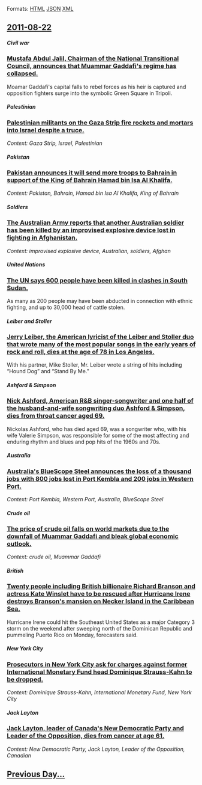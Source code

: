 
Formats: [HTML](2011/08/22/index.html)  [JSON](2011/08/22/index.json)  [XML](2011/08/22/index.xml)  

## [2011-08-22](/news/2011/08/22/index.md)

##### Civil war
### [Mustafa Abdul Jalil, Chairman of the National Transitional Council, announces that Muammar Gaddafi's regime has collapsed. ](/news/2011/08/22/mustafa-abdul-jalil-chairman-of-the-national-transitional-council-announces-that-muammar-gaddafi-s-regime-has-collapsed.md)
Moamar Gaddafi&#039;s capital falls to rebel forces as his heir is captured and opposition fighters surge into the symbolic Green Square in Tripoli.

##### Palestinian
### [Palestinian militants on the Gaza Strip fire rockets and mortars into Israel despite a truce. ](/news/2011/08/22/palestinian-militants-on-the-gaza-strip-fire-rockets-and-mortars-into-israel-despite-a-truce.md)
_Context: Gaza Strip, Israel, Palestinian_

##### Pakistan
### [Pakistan announces it will send more troops to Bahrain in support of the King of Bahrain Hamad bin Isa Al Khalifa. ](/news/2011/08/22/pakistan-announces-it-will-send-more-troops-to-bahrain-in-support-of-the-king-of-bahrain-hamad-bin-isa-al-khalifa.md)
_Context: Pakistan, Bahrain, Hamad bin Isa Al Khalifa, King of Bahrain_

##### Soldiers
### [The Australian Army reports that another Australian soldier has been killed by an improvised explosive device lost in fighting in Afghanistan. ](/news/2011/08/22/the-australian-army-reports-that-another-australian-soldier-has-been-killed-by-an-improvised-explosive-device-lost-in-fighting-in-afghanista.md)
_Context: improvised explosive device, Australian, soldiers, Afghan_

##### United Nations
### [The UN says 600 people have been killed in clashes in South Sudan. ](/news/2011/08/22/the-un-says-600-people-have-been-killed-in-clashes-in-south-sudan.md)
As many as 200 people may have been abducted in connection with ethnic fighting, and up to 30,000 head of cattle stolen.

##### Leiber and Stoller
### [Jerry Leiber, the American lyricist of the Leiber and Stoller duo that wrote many of the most popular songs in the early years of rock and roll, dies at the age of 78 in Los Angeles. ](/news/2011/08/22/jerry-leiber-the-american-lyricist-of-the-leiber-and-stoller-duo-that-wrote-many-of-the-most-popular-songs-in-the-early-years-of-rock-and-r.md)
With his partner, Mike Stoller, Mr. Leiber wrote a string of hits including &#8220;Hound Dog&#8221; and &#8220;Stand By Me.&#8221;

##### Ashford & Simpson
### [Nick Ashford, American R&B singer-songwriter and one half of the husband-and-wife songwriting duo Ashford & Simpson, dies from throat cancer aged 69. ](/news/2011/08/22/nick-ashford-american-r-b-singer-songwriter-and-one-half-of-the-husband-and-wife-songwriting-duo-ashford-simpson-dies-from-throat-cancer.md)
Nickolas Ashford, who has died aged 69, was a songwriter who, with his wife Valerie Simpson, was responsible for some of the most affecting and enduring rhythm and blues and pop hits of the 1960s and 70s.

##### Australia
### [Australia's BlueScope Steel announces the loss of a thousand jobs with 800 jobs lost in Port Kembla and 200 jobs in Western Port. ](/news/2011/08/22/australia-s-bluescope-steel-announces-the-loss-of-a-thousand-jobs-with-800-jobs-lost-in-port-kembla-and-200-jobs-in-western-port.md)
_Context: Port Kembla, Western Port, Australia, BlueScope Steel_

##### Crude oil
### [The price of crude oil falls on world markets due to the downfall of Muammar Gaddafi and bleak global economic outlook. ](/news/2011/08/22/the-price-of-crude-oil-falls-on-world-markets-due-to-the-downfall-of-muammar-gaddafi-and-bleak-global-economic-outlook.md)
_Context: crude oil, Muammar Gaddafi_

##### British
### [Twenty people including British billionaire Richard Branson and actress Kate Winslet have to be rescued after Hurricane Irene destroys Branson's mansion on Necker Island in the Caribbean Sea. ](/news/2011/08/22/twenty-people-including-british-billionaire-richard-branson-and-actress-kate-winslet-have-to-be-rescued-after-hurricane-irene-destroys-brans.md)
Hurricane Irene could hit the Southeast United States as a major Category 3 storm on the weekend after sweeping north of the Dominican Republic and pummeling Puerto Rico on Monday, forecasters said.

##### New York City
### [Prosecutors in New York City ask for charges against former International Monetary Fund head Dominique Strauss-Kahn to be dropped. ](/news/2011/08/22/prosecutors-in-new-york-city-ask-for-charges-against-former-international-monetary-fund-head-dominique-strauss-kahn-to-be-dropped.md)
_Context: Dominique Strauss-Kahn, International Monetary Fund, New York City_

##### Jack Layton
### [Jack Layton, leader of Canada's New Democratic Party and Leader of the Opposition, dies from cancer at age 61. ](/news/2011/08/22/jack-layton-leader-of-canada-s-new-democratic-party-and-leader-of-the-opposition-dies-from-cancer-at-age-61.md)
_Context: New Democratic Party, Jack Layton, Leader of the Opposition, Canadian_

## [Previous Day...](/news/2011/08/21/index.md)


